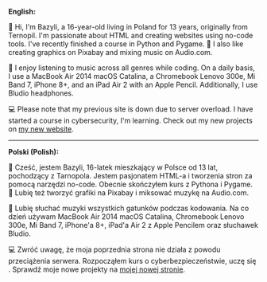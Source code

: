 
**English:**

👋 Hi, I'm Bazyli, a 16-year-old living in Poland for 13 years, originally from Ternopil. I'm passionate about HTML and creating websites using no-code tools. I've recently finished a course in Python and Pygame. 🐍 I also like creating graphics on Pixabay and mixing music on Audio.com.

🚀 I enjoy listening to music across all genres while coding. On a daily basis, I use a MacBook Air 2014 macOS Catalina, a Chromebook Lenovo 300e, Mi Band 7, iPhone 8+, and an iPad Air 2 with an Apple Pencil. Additionally, I use Bludio headphones.

💻 Please note that my previous site is down due to server overload. I have started a course in cybersecurity, I'm learning. Check out my new projects on [my new website](https://sites.google.com/view/x2gameio/strona-główna?authuser=2&read_current=1).


---

**Polski (Polish):**

👋 Cześć, jestem Bazyli, 16-latek mieszkający w Polsce od 13 lat, pochodzący z Tarnopola. Jestem pasjonatem HTML-a i tworzenia stron za pomocą narzędzi no-code. Obecnie skończyłem kurs z Pythona i Pygame. 🐍 Lubię też tworzyć grafiki na Pixabay i miksować muzykę na Audio.com.

🚀 Lubię słuchać muzyki wszystkich gatunków podczas kodowania. Na co dzień używam MacBook Air 2014 macOS Catalina, Chromebook Lenovo 300e, Mi Band 7, iPhone'a 8+, iPad'a Air 2 z Apple Pencilem oraz słuchawek Bludio.

💻 Zwróć uwagę, że moja poprzednia strona nie działa z powodu przeciążenia serwera. Rozpocząłem kurs o cyberbezpieczeństwie, uczę się . Sprawdź moje nowe projekty na [mojej nowej stronie](https://sites.google.com/view/x2gameio/strona-główna?authuser=2&read_current=1).


